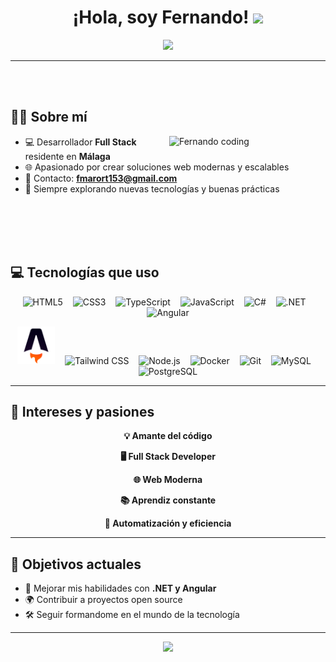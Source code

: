 <h1 align="center">¡Hola, soy Fernando! <img src="https://media.giphy.com/media/hvRJCLFzcasrR4ia7z/giphy.gif" width="35"></h1>

<p align="center">
  <a href="https://github.com/DenverCoder1/readme-typing-svg">
    <img src="https://readme-typing-svg.herokuapp.com?font=Fira+Code&size=25&duration=3000&pause=1000&color=00F7FF&center=true&vCenter=true&width=650&height=80&lines=Desarrollador+Full+Stack+desde+Málaga;Apasionado+por+la+tecnología+y+el+código;Siempre+aprendiendo+nuevas+tecnologías+🚀">
  </a>
</p>

---
<br>
<br>

## 🧑‍💻 Sobre mí

<img align="right" src="https://github.com/Adam-pw/Adam-pw/blob/main/animation_500_kxa883sd.gif" width="250" alt="Fernando coding"/>

- 💻 Desarrollador **Full Stack** residente en **Málaga**
- 🌐 Apasionado por crear soluciones web modernas y escalables
- 📧 Contacto: **fmarort153@gmail.com**
- 🚀 Siempre explorando nuevas tecnologías y buenas prácticas


<br>
<br>
<br>
<br>

## 💻 Tecnologías que uso

<p align="center">
  <img src="https://cdn.jsdelivr.net/gh/devicons/devicon/icons/html5/html5-original.svg" width="60" alt="HTML5" title="HTML5" />
  &nbsp;&nbsp;
  <img src="https://cdn.jsdelivr.net/gh/devicons/devicon/icons/css3/css3-original.svg" width="60" alt="CSS3" title="CSS3" />
  &nbsp;&nbsp;
  <img src="https://cdn.jsdelivr.net/gh/devicons/devicon/icons/typescript/typescript-original.svg" width="60" alt="TypeScript" title="TypeScript" />
  &nbsp;&nbsp;
  <img src="https://cdn.jsdelivr.net/gh/devicons/devicon/icons/javascript/javascript-original.svg" width="60" alt="JavaScript" title="JavaScript" />
  &nbsp;&nbsp;
  <img src="https://cdn.jsdelivr.net/gh/devicons/devicon/icons/csharp/csharp-original.svg" width="60" alt="C#" title="C#" />
  &nbsp;&nbsp;
  <img src="https://cdn.jsdelivr.net/gh/devicons/devicon/icons/dot-net/dot-net-original.svg" width="60" alt=".NET" title=".NET" />
  &nbsp;&nbsp;
  <img src="https://cdn.jsdelivr.net/gh/devicons/devicon/icons/angularjs/angularjs-original.svg" width="60" alt="Angular" title="Angular" />
</p>

<p align="center">
  <img src="https://raw.githubusercontent.com/devicons/devicon/master/icons/astro/astro-original.svg" width="60" alt="Astro" title="Astro" />
  &nbsp;&nbsp;
  <img src="https://www.vectorlogo.zone/logos/tailwindcss/tailwindcss-icon.svg" width="60" alt="Tailwind CSS" title="Tailwind CSS" />
  &nbsp;&nbsp;
  <img src="https://cdn.jsdelivr.net/gh/devicons/devicon/icons/nodejs/nodejs-original.svg" width="60" alt="Node.js" title="Node.js" />
  &nbsp;&nbsp;
  <img src="https://cdn.jsdelivr.net/gh/devicons/devicon/icons/docker/docker-original.svg" width="60" alt="Docker" title="Docker" />
  &nbsp;&nbsp;
  <img src="https://cdn.jsdelivr.net/gh/devicons/devicon/icons/git/git-original.svg" width="60" alt="Git" title="Git" />
  &nbsp;&nbsp;
  <img src="https://cdn.jsdelivr.net/gh/devicons/devicon/icons/mysql/mysql-original.svg" width="60" alt="MySQL" title="MySQL" />
  &nbsp;&nbsp;
  <img src="https://cdn.jsdelivr.net/gh/devicons/devicon/icons/postgresql/postgresql-original.svg" width="60" alt="PostgreSQL" title="PostgreSQL" />
</p>


---

## 🧠 Intereses y pasiones

<p align="center">
  <strong>💡 Amante del código</strong><br>
</p>

<p align="center">
  <strong>🖥️ Full Stack Developer</strong><br>
</p>

<p align="center">
  <strong>🌐 Web Moderna</strong><br>
</p>

<p align="center">
  <strong>📚 Aprendiz constante</strong><br>
</p>

<p align="center">
  <strong>🚀 Automatización y eficiencia</strong><br>
</p>


---

## 🎯 Objetivos actuales

- 🧠 Mejorar mis habilidades con **.NET y Angular**
- 🌍 Contribuir a proyectos open source
- 🛠 Seguir formandome en el mundo de la tecnología

---

<p align="center">
  <img src="https://capsule-render.vercel.app/api?type=waving&color=0:00C9FF,100:92FE9D&height=120&section=footer"/>
</p>
